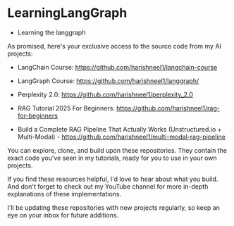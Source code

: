 # LearningLangGraph

- Learning the langgraph



As promised, here's your exclusive access to the source code from my AI projects:

 

- LangChain Course: https://github.com/harishneel1/langchain-course

- LangGraph Course: https://github.com/harishneel1/langgraph/

- Perplexity 2.0: https://github.com/harishneel1/perplexity_2.0

- RAG Tutorial 2025 For Beginners: https://github.com/harishneel1/rag-for-beginners

- Build a Complete RAG Pipeline That Actually Works (Unstructured.io + Multi-Modal) - https://github.com/harishneel1/multi-modal-rag-pipeline

 

You can explore, clone, and build upon these repositories. They contain the exact code you've seen in my tutorials, ready for you to use in your own projects.

 

If you find these resources helpful, I'd love to hear about what you build. And don't forget to check out my YouTube channel for more in-depth explanations of these implementations.

 

I'll be updating these repositories with new projects regularly, so keep an eye on your inbox for future additions.  

